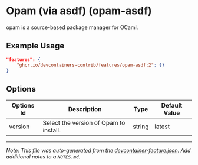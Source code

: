 

# Opam (via asdf) (opam-asdf)

opam is a source-based package manager for OCaml.

## Example Usage

```json
"features": {
    "ghcr.io/devcontainers-contrib/features/opam-asdf:2": {}
}
```

## Options

| Options Id | Description | Type | Default Value |
|-----|-----|-----|-----|
| version | Select the version of Opam to install. | string | latest |



---

_Note: This file was auto-generated from the [devcontainer-feature.json](https://github.com/devcontainers-contrib/features/blob/main/src/opam-asdf/devcontainer-feature.json).  Add additional notes to a `NOTES.md`._
